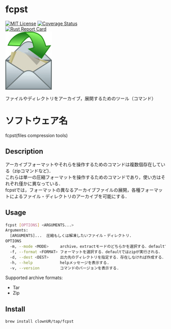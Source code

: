 # fcpst
[![MIT License](https://img.shields.io/badge/License-MIT-green)](https://github.com/clownUR/fcpst/blob/main/LICENSE)
[![Coverage Status](https://coveralls.io/repos/github/clownUR/fcpst/badge.svg?branch=main)](https://coveralls.io/github/clownUR/fcpst?branch=main)  
[![Rust Report Card](https://rust-reportcard.xuri.me/badge/github.com/clownur/fcpst)](https://rust-reportcard.xuri.me/report/github.com/clownur/fcpst)  
![logo](img/envelope.jpg)  

ファイルやディレクトリをアーカイブ，展開するためのツール（コマンド）

# ソフトウェア名
fcpst(files compression tools)

## Description
アーカイブフォーマットやそれらを操作するためのコマンドは複数個存在している（zipコマンドなど)．  
これらは単一の圧縮フォーマットを操作するためのコマンドであり，使い方はそれぞれ僅かに異なっている．  
fcpstでは，フォーマットの異なるアーカイブファイルの展開，各種フォーマットによるファイル・ディレクトリのアーカイブを可能にする．     

## Usage
```sh
fcpst [OPTIONS] <ARGUMENTS...>
Arguments:
  [ARGUMENTS]...  圧縮もしくは解凍したいファイル・ディレクトリ. 
OPTIONS
  -m, --mode <MODE>     archive，extractモードのどちらかを選択する．defaultではautoモードが実行される．
  -f, --format <FORMAT> フォーマットを選択する．defaultではzipが実行される．  
  -d, --dest <DEST>     出力先のディレクトリを指定する．存在しなければ作成する．  
  -h, --help            helpメッセージを表示する.
  -v, --version         コマンドのバージョンを表示する.

```
Supported archive formats:
- Tar
- Zip

## Install

```sh
brew install clownUR/tap/fcpst
```
